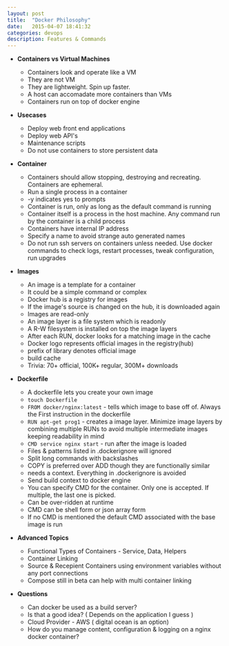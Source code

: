 ```yaml
---
layout: post
title:  "Docker Philosophy"
date:   2015-04-07 18:41:32
categories: devops
description: Features & Commands
---
```


* __Containers vs Virtual Machines__
  * Containers look and operate like a VM
  * They are not VM
  * They are lightweight. Spin up faster. 
  * A host can accomadate more containers than VMs
  * Containers run on top of docker engine

* __Usecases__
  * Deploy web front end applications
  * Deploy web API's
  * Maintenance scripts
  * Do not use containers to store persistent data

* __Container__
  * Containers should allow stopping, destroying and recreating. Containers are ephemeral.
  * Run a single process in a container
  * -y indicates yes to prompts
  * Container is run, only as long as the default command is running
  * Container itself is a process in the host machine. Any command run by the container is a child process
  * Containers have internal IP address
  * Specify a name to avoid strange auto generated names
  * Do not run ssh servers on containers unless needed. Use docker commands to check logs, restart processes, tweak configuration, run upgrades

* __Images__
  * An image is a template for a container
  * It could be a simple command or complex 
  * Docker hub is a registry for images
  * If the image's source is changed on the hub, it is downloaded again
  * Images are read-only
  * An image layer is a file system which is readonly
  * A R-W filesystem is installed on top the image layers
  * After each RUN, docker looks for a matching image in the cache
  * Docker logo represents official images in the registry(hub)
  * prefix of library denotes official image
  * build cache
  * Trivia: 70+ official, 100K+ regular, 300M+ downloads

* __Dockerfile__
  * A dockerfile lets you create your own image
  * `touch Dockerfile`
  * `FROM docker/nginx:latest` - tells which image to base off of. Always the First instruction in the dockerfile
  * `RUN apt-get prog1` - creates a image layer. Minimize image layers by combining multiple RUNs to avoid multiple intermediate images keeping readability in mind
  * `CMD service nginx start` - run after the image is loaded
  * Files & patterns listed in .dockerignore will ignored
  * Split long commands with backslashes
  * COPY is preferred over ADD though they are functionally similar
  * needs a context. Everything in .dockerignore is avoided
  * Send build context to docker engine
  * You can specify CMD for the container. Only one is accepted. If multiple, the last one is picked.
  * Can be over-ridden at runtime
  * CMD can be shell form or json array form
  * If no CMD is mentioned the default CMD associated with the base image is run

* __Advanced Topics__
  * Functional Types of Containers - Service, Data, Helpers
  * Container Linking
  * Source & Recepient Containers using environment variables without any port connections
  * Compose still in beta can help with multi container linking

* __Questions__
  * Can docker be used as a build server?
  * Is that a good idea? ( Depends on the application I guess )
  * Cloud Provider - AWS ( digital ocean is an option)
  * How do you manage content, configuration & logging on a nginx docker container?